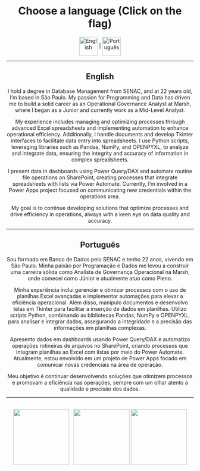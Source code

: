 <h1 align="center">
  <strong>Choose a language (Click on the flag)</strong>
</h1>

<div align="center">
  
<div align="center">
  
[<img align="center" alt="English" height="50" width="50" src="https://upload.wikimedia.org/wikipedia/en/a/a4/Flag_of_the_United_States.svg">](#english)  |  [<img align="center" alt="Português" height="50" width="50" src="https://upload.wikimedia.org/wikipedia/commons/0/05/Flag_of_Brazil.svg">](#português)

</div>



---

## <a name="english"></a>English

I hold a degree in Database Management from SENAC, and at 22 years old, I’m based in São Paulo. My passion for Programming and Data has driven me to build a solid career as an Operational Governance Analyst at Marsh, where I began as a Junior and currently work as a Mid-Level Analyst.

My experience includes managing and optimizing processes through advanced Excel spreadsheets and implementing automation to enhance operational efficiency. Additionally, I handle documents and develop Tkinter interfaces to facilitate data entry into spreadsheets. I use Python scripts, leveraging libraries such as Pandas, NumPy, and OPENPYXL, to analyze and integrate data, ensuring the integrity and accuracy of information in complex spreadsheets.

I present data in dashboards using Power Query/DAX and automate routine file operations on SharePoint, creating processes that integrate spreadsheets with lists via Power Automate. Currently, I’m involved in a Power Apps project focused on communicating new credentials within the operations area.

My goal is to continue developing solutions that optimize processes and drive efficiency in operations, always with a keen eye on data quality and accuracy.

---

## <a name="português"></a>Português

Sou formado em Banco de Dados pelo SENAC e tenho 22 anos, vivendo em São Paulo. Minha paixão por Programação e Dados me levou a construir uma carreira sólida como Analista de Governança Operacional na Marsh, onde comecei como Júnior e atualmente atuo como Pleno.

Minha experiência inclui gerenciar e otimizar processos com o uso de planilhas Excel avançadas e implementar automações para elevar a eficiência operacional. Além disso, manipulo documentos e desenvolvo telas em Tkinter para facilitar a inserção de dados em planilhas. Utilizo scripts Python, combinando as bibliotecas Pandas, NumPy e OPENPYXL, para analisar e integrar dados, assegurando a integridade e a precisão das informações em planilhas complexas.

Apresento dados em dashboards usando Power Query/DAX e automatizo operações rotineiras de arquivos no SharePoint, criando processos que integram planilhas ao Excel com listas por meio do Power Automate. Atualmente, estou envolvido em um projeto de Power Apps focado em comunicar novas credenciais na área de operação.

Meu objetivo é continuar desenvolvendo soluções que otimizem processos e promovam a eficiência nas operações, sempre com um olhar atento à qualidade e precisão dos dados.


  <!--<h4 align="left">
<a target="_blank" href="https://leonardopetruncko.github.io/">🚀 Portfolio (Fechado temporiamente)</a>
</h4>
  
 <!--<h2>Habilidades e ferramentas</h2>

|Back|Front|Data Base|Version Control|
|---------|------------|------------|------------|
|<img width="40" height="40" src="https://www.vectorlogo.zone/logos/nodejs/nodejs-icon.svg"></img>|<img width="40" height="40" src="https://www.vectorlogo.zone/logos/w3_html5/w3_html5-icon.svg"></img><img alt="CSS" height="40" width="40" src="https://raw.githubusercontent.com/devicons/devicon/master/icons/css3/css3-original.svg"><img alt="Js" height="40" width="40" src="https://cdn.jsdelivr.net/gh/devicons/devicon/icons/javascript/javascript-original.svg"><img width="40" height="40" src="https://www.vectorlogo.zone/logos/reactjs/reactjs-icon.svg"></img>|<img width="40" height="40" src="https://www.vectorlogo.zone/logos/mysql/mysql-icon.svg"></img></img><img width="40" height="40" src="https://www.vectorlogo.zone/logos/mongodb/mongodb-icon.svg"></img>|<img width="40" height="40" src="https://www.vectorlogo.zone/logos/git-scm/git-scm-icon.svg"></img><img width="40" height="40" style="background: #FFFFFF;" src="https://www.vectorlogo.zone/logos/github/github-tile.svg"></img>
-->
---
 <!--
 <div style="display: inline_block"><br>
 <img align="center" alt="HTML" height="40" width="38" src="https://raw.githubusercontent.com/devicons/devicon/master/icons/html5/html5-original.svg">
 <img align="center" alt="CSS" height="40" width="40" src="https://raw.githubusercontent.com/devicons/devicon/master/icons/css3/css3-original.svg">
 <img align="center" alt="Js" height="40" width="40" src="https://cdn.jsdelivr.net/gh/devicons/devicon/icons/javascript/javascript-original.svg">
 <img align="center" alt="Git" height="40" width="40" src="https://cdn.jsdelivr.net/gh/devicons/devicon/icons/git/git-original.svg">
  <img align="center" alt="React" height="30" width="40" src="https://cdn.jsdelivr.net/gh/devicons/devicon/icons/react/react-original.svg"> -->
</div>

<br>

<div align="center">
<a href="https://github.com/leonardoPetruncko"></a>
<img height="150em" src="https://github-readme-stats.vercel.app/api?username=leonardoPetruncko&hide_border=true&show_icons=true&theme=midnight-purple&include_all_commits=true&count_private=true"/> &nbsp;
<img height="150em" src="https://github-readme-stats.vercel.app/api/top-langs/?username=leonardoPetruncko&layout=compact&count_private=true&hide_border=true&theme=midnight-purple&show_icons=true">   
<img height="150em" src="https://github-readme-streak-stats.herokuapp.com/?user=leonardoPetruncko&hide_border=true&theme=midnight-purple&show_icons=true"/>     
</div>
